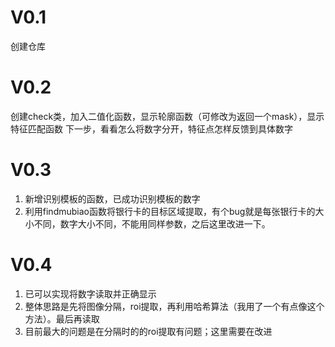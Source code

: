 # V0.1
创建仓库
# V0.2
创建check类，加入二值化函数，显示轮廓函数（可修改为返回一个mask），显示特征匹配函数
下一步，看看怎么将数字分开，特征点怎样反馈到具体数字
# V0.3
1. 新增识别模板的函数，已成功识别模板的数字
2. 利用findmubiao函数将银行卡的目标区域提取，有个bug就是每张银行卡的大小不同，数字大小不同，不能用同样参数，之后这里改进一下。
# V0.4
1. 已可以实现将数字读取并正确显示
2. 整体思路是先将图像分隔，roi提取，再利用哈希算法（我用了一个有点像这个方法）。最后再读取
3. 目前最大的问题是在分隔时的的roi提取有问题；这里需要在改进
   